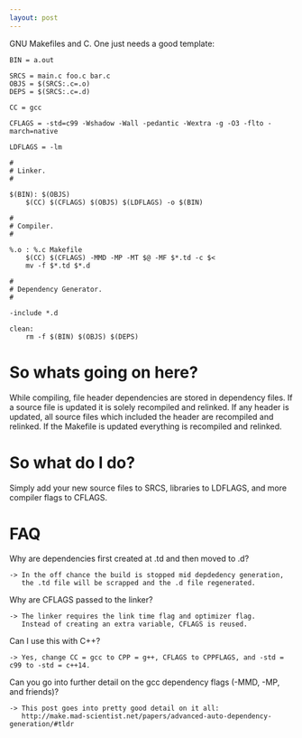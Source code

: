 ```yaml
---
layout: post
---
```


GNU Makefiles and C. One just needs a good template:

    BIN = a.out

    SRCS = main.c foo.c bar.c
    OBJS = $(SRCS:.c=.o)
    DEPS = $(SRCS:.c=.d)

    CC = gcc

    CFLAGS = -std=c99 -Wshadow -Wall -pedantic -Wextra -g -O3 -flto -march=native

    LDFLAGS = -lm

    #
    # Linker.
    #

    $(BIN): $(OBJS)
    	$(CC) $(CFLAGS) $(OBJS) $(LDFLAGS) -o $(BIN)

    #
    # Compiler.
    #

    %.o : %.c Makefile
    	$(CC) $(CFLAGS) -MMD -MP -MT $@ -MF $*.td -c $<
    	mv -f $*.td $*.d

    #
    # Dependency Generator.
    #

    -include *.d

    clean:
    	rm -f $(BIN) $(OBJS) $(DEPS)


# So whats going on here?

While compiling, file header dependencies are stored in dependency files. If a source file is updated
it is solely recompiled and relinked. If any header is updated, all source files which included the
header are recompiled and relinked. If the Makefile is updated everything is recompiled and relinked.

# So what do I do?

Simply add your new source files to SRCS, libraries to LDFLAGS, and more compiler flags to CFLAGS.

# FAQ

Why are dependencies first created at .td and then moved to .d?

    -> In the off chance the build is stopped mid depdedency generation,
       the .td file will be scrapped and the .d file regenerated.

Why are CFLAGS passed to the linker?

    -> The linker requires the link time flag and optimizer flag.
       Instead of creating an extra variable, CFLAGS is reused.

Can I use this with C++?

    -> Yes, change CC = gcc to CPP = g++, CFLAGS to CPPFLAGS, and -std = c99 to -std = c++14.

Can you go into further detail on the gcc dependency flags (-MMD, -MP, and friends)?

    -> This post goes into pretty good detail on it all:
       http://make.mad-scientist.net/papers/advanced-auto-dependency-generation/#tldr
